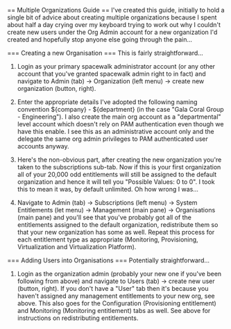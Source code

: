 == Multiple Organizations Guide ==
I've created this guide, initially to hold a single bit of advice about creating multiple organizations because I spent about half a day crying over my keyboard trying to work out why I couldn't create new users under the Org Admin account for a new organization I'd created and hopefully stop anyone else going through the pain...

=== Creating a new Organisation ===
This is fairly straightforward...

1) Login as your primary spacewalk administrator account (or any other account that you've granted spacewalk admin right to in fact) and navigate to Admin (tab) -> Organization (left menu) -> create new organization (button, right).

2) Enter the appropriate details I've adopted the following naming convention ${company} - ${department} (in the case "Gala Coral Group - Engineering"). I also create the main org account as a "departmental" level account which doesn't rely on PAM authentication even though we have this enable. I see this as an administrative account only and the delegate the same org admin privileges to PAM authenticated user accounts anyway.

3) Here's the non-obvious part, after creating the new organization you're taken to the subscriptions sub-tab. Now if this is your first organization all of your 20,000 odd entitlements will still be assigned to the default organization and hence it will tell you "Possible Values: 0 to 0". I took this to mean it was, by default unlimited. Oh how wrong I was...

4) Navigate to Admin (tab) -> Subscriptions (left menu) -> System Entitlements (let menu) -> Management (main pane) -> Organisations (main pane) and you'll see that you've probably got all of the entitlements assigned to the default organization, redistribute them so that your new organization has some as well. Repeat this process for each entitlement type as appropriate (Monitoring, Provisioning, Virtualization and Virtualization Platform).

=== Adding Users into Organisations ===
Potentially straightforward...

1) Login as the organization admin (probably your new one if you've been following from above) and navigate to Users (tab) -> create new user (button, right). If you don't have a "User" tab then it's because you haven't assigned any management entitlements to your new org, see above. This also goes for the Configuration (Provisioning entitlement) and Monitoring (Monitoring entitlement) tabs as well. See above for instructions on redistributing entitlements.

